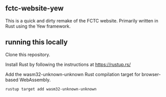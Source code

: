 fctc-website-yew
----------------

This is a quick and dirty remake of the FCTC website.  Primarily written in Rust using the Yew framework.

running this locally
--------------------

Clone this repository.

Install Rust by following the instructions at https://rustup.rs/

Add the wasm32-unknown-unknown Rust compilation target for browser-based WebAssembly.

```rustup target add wasm32-unknown-unknown```
